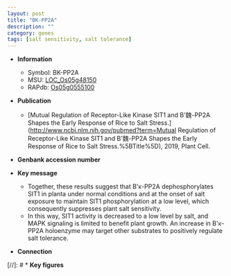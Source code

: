 ```yaml
---
layout: post
title: "BK-PP2A"
description: ""
category: genes
tags: [salt sensitivity, salt tolerance]
---
```


* **Information**  
    + Symbol: BK-PP2A  
    + MSU: [LOC_Os05g48150](http://rice.uga.edu/cgi-bin/ORF_infopage.cgi?orf=LOC_Os05g48150)  
    + RAPdb: [Os05g0555100](http://rapdb.dna.affrc.go.jp/viewer/gbrowse_details/irgsp1?name=Os05g0555100)  

* **Publication**  
    + [Mutual Regulation of Receptor-Like Kinase SIT1 and B&#39;魏-PP2A Shapes the Early Response of Rice to Salt Stress.](http://www.ncbi.nlm.nih.gov/pubmed?term=Mutual Regulation of Receptor-Like Kinase SIT1 and B&#39;魏-PP2A Shapes the Early Response of Rice to Salt Stress.%5BTitle%5D), 2019, Plant Cell.

* **Genbank accession number**  

* **Key message**  
    + Together, these results suggest that B'κ-PP2A dephosphorylates SIT1 in planta under normal conditions and at the onset of salt exposure to maintain SIT1 phosphorylation at a low level, which consequently suppresses plant salt sensitivity.
    + In this way, SIT1 activity is decreased to a low level by salt, and MAPK signaling is limited to benefit plant growth. An increase in B'κ-PP2A holoenzyme may target other substrates to positively regulate salt tolerance.

* **Connection**  

[//]: # * **Key figures**  


